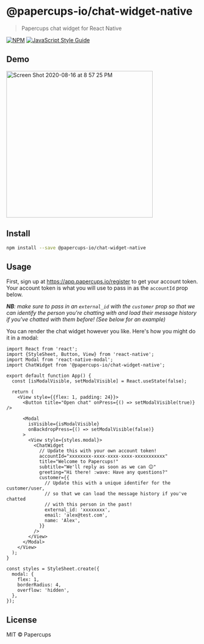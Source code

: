 # @papercups-io/chat-widget-native

> Papercups chat widget for React Native

[![NPM](https://img.shields.io/npm/v/@papercups-io/chat-widget-native.svg)](https://www.npmjs.com/package/@papercups-io/chat-widget-native) [![JavaScript Style Guide](https://img.shields.io/badge/code_style-standard-brightgreen.svg)](https://standardjs.com)

## Demo

<img width="383" alt="Screen Shot 2020-08-16 at 8 57 25 PM" src="https://user-images.githubusercontent.com/5264279/90348303-6c04d080-e003-11ea-8976-6f9d355ca4c8.png">

## Install

```bash
npm install --save @papercups-io/chat-widget-native
```

## Usage

First, sign up at https://app.papercups.io/register to get your account token. Your account token is what you will use to pass in as the `accountId` prop below.

***NB**: make sure to pass in an `external_id` with the `customer` prop so that we can identify the person you're chatting with and load their message history if you've chatted with them before! (See below for an example)*

You can render the chat widget however you like. Here's how you might do it in a modal:

```tsx
import React from 'react';
import {StyleSheet, Button, View} from 'react-native';
import Modal from 'react-native-modal';
import ChatWidget from '@papercups-io/chat-widget-native';

export default function App() {
  const [isModalVisible, setModalVisible] = React.useState(false);

  return (
    <View style={{flex: 1, padding: 24}}>
      <Button title="Open chat" onPress={() => setModalVisible(true)} />

      <Modal
        isVisible={isModalVisible}
        onBackdropPress={() => setModalVisible(false)}
      >
        <View style={styles.modal}>
          <ChatWidget
            // Update this with your own account token!
            accountId="xxxxxxxx-xxxx-xxxx-xxxx-xxxxxxxxxxx"
            title="Welcome to Papercups!"
            subtitle="We'll reply as soon as we can 😊"
            greeting="Hi there! :wave: Have any questions?"
            customer={{
              // Update this with a unique identifer for the customer/user,
              // so that we can load the message history if you've chatted
              // with this person in the past!
              external_id: 'xxxxxxxx',
              email: 'alex@test.com',
              name: 'Alex',
            }}
          />
        </View>
      </Modal>
    </View>
  );
}

const styles = StyleSheet.create({
  modal: {
    flex: 1,
    borderRadius: 4,
    overflow: 'hidden',
  },
});
```

## License

MIT © Papercups
